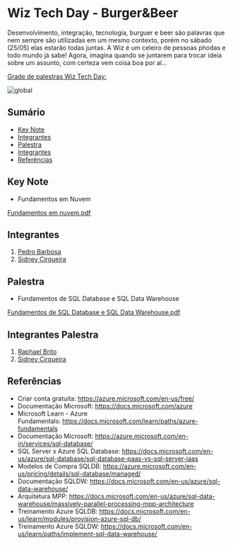 # Wiz Tech Day - Burger&Beer

Desenvolvimento, integração, tecnologia, burguer e beer são palavras que nem sempre são utilizadas em um mesmo contexto, porém no sábado (25/05) elas estarão todas juntas. 
A Wiz é um celeiro de pessoas phodas e todo mundo já sabe! Agora, imagina quando se juntarem para trocar ideia sobre um assunto, com certeza vem coisa boa por aí... 

[Grade de palestras Wiz Tech Day:](https://bit.ly/2HRUZFD)

![global](https://github.com/sidneyocirqueira/wiztechday2019/blob/master/img/banner-holder.png)

## Sumário
* [Key Note](#palestra)
* [Integrantes](#integrantes)
* [Palestra](#instrucoes)
* [Integrantes](#integrantespalestra)
* [Referências](#referencias)

## Key Note
* Fundamentos em Nuvem 

[Fundamentos em nuvem.pdf](https://github.com/sidneyocirqueira/wiztechday2019/blob/master/pdf/Fundamentos%20em%20Nuvem.pdf)

## Integrantes
1. [Pedro Barbosa](https://www.linkedin.com/in/pedro-henrique-teixeira-barbosa-2a99a065/) 
2. [Sidney Cirqueira](https://www.linkedin.com/in/sidneyoliveiracirqueira/)


## Palestra
* Fundamentos de SQL Database e SQL Data Warehouse 

[Fundamentos de SQL Database e SQL Data Warehouse.pdf](https://github.com/sidneyocirqueira/wiztechday2019/blob/master/pdf/Fundamentos%20de%20SQL%20Database%20e%20SQL%20Data%20Warehouse.pdf)

## Integrantes Palestra
1. [Raphael Brito](https://www.linkedin.com/in/raphael-brito-0972a434/) 
2. [Sidney Cirqueira](https://www.linkedin.com/in/sidneyoliveiracirqueira/)


## Referências 
* Criar conta gratuita: https://azure.microsoft.com/en-us/free/
* Documentação Microsoft: https://docs.microsoft.com/azure
* Microsoft Learn - Azure Fundamentals: https://docs.microsoft.com/learn/paths/azure-fundamentals
* Documentação Microsoft: https://azure.microsoft.com/en-in/services/sql-database/
* SQL Server x Azure SQL Database: https://docs.microsoft.com/en-us/azure/sql-database/sql-database-paas-vs-sql-server-iaas
* Modelos de Compra SQLDB: https://azure.microsoft.com/en-us/pricing/details/sql-database/managed/
* Documentação SQLDW: https://docs.microsoft.com/en-us/azure/sql-data-warehouse/
* Arquitetura MPP: https://docs.microsoft.com/en-us/azure/sql-data-warehouse/massively-parallel-processing-mpp-architecture
* Treinamento Azure SQLDB: https://docs.microsoft.com/en-us/learn/modules/provision-azure-sql-db/
* Treinamento Azure SQLDW: https://docs.microsoft.com/en-us/learn/paths/implement-sql-data-warehouse/




